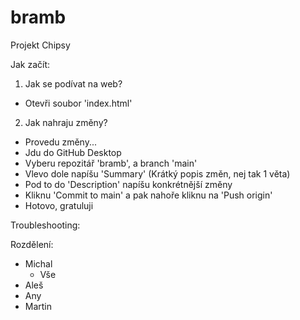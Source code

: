 # bramb
Projekt Chipsy

Jak začít:
1. Jak se podívat na web?
  - Otevři soubor 'index.html'
2. Jak nahraju změny?
  - Provedu změny...
  - Jdu do GitHub Desktop
  - Vyberu repozitář 'bramb', a branch 'main'
  - Vlevo dole napíšu 'Summary' (Krátký popis změn, nej tak 1 věta)
  - Pod to do 'Description' napíšu konkrétnější změny
  - Kliknu 'Commit to main' a pak nahoře kliknu na 'Push origin'
  - Hotovo, gratuluji

Troubleshooting:


Rozdělení:
  - Michal
    - Vše
  - Aleš
  - Any
  - Martin
